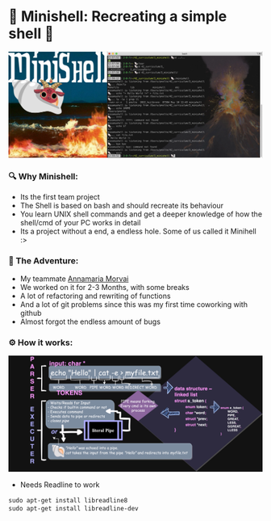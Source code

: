 # 🐚 Minishell: Recreating a simple shell 🐚

<img src="readme/minishell.png">

### 🔍 Why Minishell:
- Its the first team project
- The Shell is based on bash and should recreate its behaviour
- You learn UNIX shell commands and get a deeper knowledge of how the shell/cmd of your PC works in detail
- Its a project without a end, a endless hole. Some of us called it Minihell :>

### 🦖 The Adventure:
- My teammate <a href="https://github.com/amorvai" target="_blank">Annamaria Morvai</a>
- We worked on it for 2-3 Months, with some breaks
- A lot of refactoring and rewriting of functions
- And a lot of git problems since this was my first time coworking with github
- Almost forgot the endless amount of bugs

### ⚙️ How it works:
<img src="readme/flowchart.drawio.png">


- Needs Readline to work 
```On Ubuntu
sudo apt-get install libreadline8
sudo apt-get install libreadline-dev
```